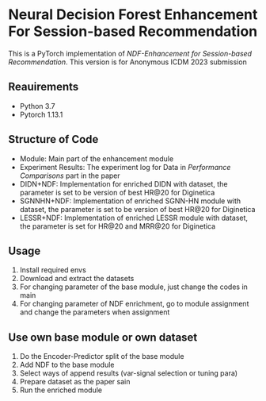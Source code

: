 # Neural Decision Forest Enhancement For Session-based Recommendation
This is a PyTorch implementation of *NDF-Enhancement for Session-based Recommendation*. This version is for Anonymous ICDM 2023 submission

## Reauirements
- Python 3.7
- Pytorch 1.13.1

## Structure of Code
- Module: Main part of the enhancement module
- Experiment Results: The experiment log for Data in *Performance Comparisons* part in the paper
- DIDN+NDF: Implementation for enriched DIDN with dataset, the parameter is set to be version of best HR@20 for Diginetica
- SGNNHN+NDF: Implementation of enriched SGNN-HN module with dataset, the parameter is set to be version of best HR@20 for Diginetica
- LESSR+NDF: Implementation of enriched LESSR module with dataset, the parameter is set for HR@20 and MRR@20 for Diginetica

## Usage
1. Install required envs
2. Download and extract the datasets
3. For changing parameter of the base module, just change the codes in main
4. For changing parameter of NDF enrichment, go to module assignment and change the parameters when assignment

## Use own base module or own dataset
1. Do the Encoder-Predictor split of the base module
2. Add NDF to the base module
3. Select ways of append results (var-signal selection or tuning para)
4. Prepare dataset as the paper sain
5. Run the enriched module